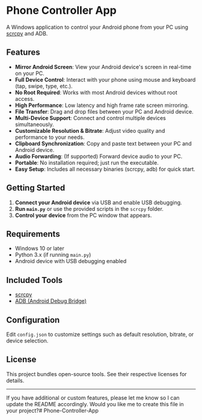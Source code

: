 # Phone Controller App

A Windows application to control your Android phone from your PC using [scrcpy](https://github.com/Genymobile/scrcpy) and ADB.

## Features

- **Mirror Android Screen**: View your Android device's screen in real-time on your PC.
- **Full Device Control**: Interact with your phone using mouse and keyboard (tap, swipe, type, etc.).
- **No Root Required**: Works with most Android devices without root access.
- **High Performance**: Low latency and high frame rate screen mirroring.
- **File Transfer**: Drag and drop files between your PC and Android device.
- **Multi-Device Support**: Connect and control multiple devices simultaneously.
- **Customizable Resolution & Bitrate**: Adjust video quality and performance to your needs.
- **Clipboard Synchronization**: Copy and paste text between your PC and Android device.
- **Audio Forwarding**: (If supported) Forward device audio to your PC.
- **Portable**: No installation required; just run the executable.
- **Easy Setup**: Includes all necessary binaries (scrcpy, adb) for quick start.

## Getting Started

1. **Connect your Android device** via USB and enable USB debugging.
2. **Run `main.py`** or use the provided scripts in the `scrcpy` folder.
3. **Control your device** from the PC window that appears.

## Requirements

- Windows 10 or later
- Python 3.x (if running `main.py`)
- Android device with USB debugging enabled

## Included Tools

- [scrcpy](https://github.com/Genymobile/scrcpy)
- [ADB (Android Debug Bridge)](https://developer.android.com/studio/command-line/adb)

## Configuration

Edit `config.json` to customize settings such as default resolution, bitrate, or device selection.

## License

This project bundles open-source tools. See their respective licenses for details.

---

If you have additional or custom features, please let me know so I can update the README accordingly. Would you like me to create this file in your project?#   P h o n e - C o n t r o l l e r - A p p 
 
 
